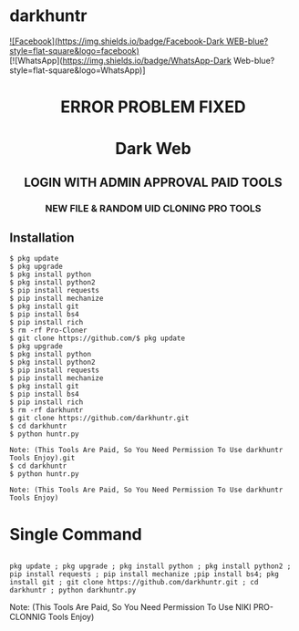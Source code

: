 # darkhuntr
<b></b>[![Facebook](https://img.shields.io/badge/Facebook-Dark WEB-blue?style=flat-square&logo=facebook)](https://www.https://www.facebook.com/TheLostDevilKing?mibextid=ZbWKwL)<br> [![WhatsApp](https://img.shields.io/badge/WhatsApp-Dark Web-blue?style=flat-square&logo=WhatsApp)]

<h1 align="center"> ERROR PROBLEM FIXED </h1>

<h1 align="center"> Dark Web</h1>

<h2 align="center"> LOGIN WITH ADMIN APPROVAL PAID TOOLS</h2>


<h3 align="center"> NEW FILE & RANDOM UID CLONING PRO TOOLS</h3>

 
## <b>Installation</b>

```
$ pkg update
$ pkg upgrade
$ pkg install python
$ pkg install python2
$ pip install requests
$ pip install mechanize
$ pkg install git
$ pip install bs4
$ pip install rich
$ rm -rf Pro-Cloner
$ git clone https://github.com/$ pkg update
$ pkg upgrade
$ pkg install python
$ pkg install python2
$ pip install requests
$ pip install mechanize
$ pkg install git
$ pip install bs4
$ pip install rich
$ rm -rf darkhuntr
$ git clone https://github.com/darkhuntr.git
$ cd darkhuntr 
$ python huntr.py

Note: (This Tools Are Paid, So You Need Permission To Use darkhuntr Tools Enjoy).git
$ cd darkhuntr 
$ python huntr.py

Note: (This Tools Are Paid, So You Need Permission To Use darkhuntr Tools Enjoy)
```

# Single Command 

```

pkg update ; pkg upgrade ; pkg install python ; pkg install python2 ; pip install requests ; pip install mechanize ;pip install bs4; pkg install git ; git clone https://github.com/darkhuntr.git ; cd darkhuntr ; python darkhuntr.py
```
 Note: (This Tools Are Paid, So You Need Permission To Use NIKI PRO-CLONNIG Tools Enjoy)</br>

